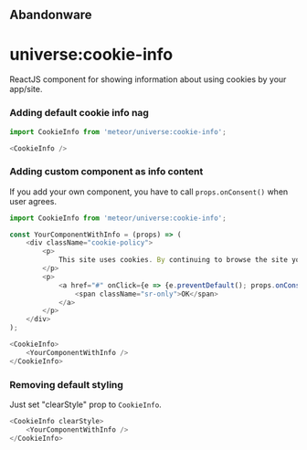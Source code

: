 ## Abandonware

# universe:cookie-info
ReactJS component for showing information about using cookies by your app/site.

### Adding default cookie info nag
```js
import CookieInfo from 'meteor/universe:cookie-info';

<CookieInfo />
```

### Adding custom component as info content
If you add your own component, you have to call `props.onConsent()` when user agrees.
```js
import CookieInfo from 'meteor/universe:cookie-info';

const YourComponentWithInfo = (props) => (
    <div className="cookie-policy">
        <p>
            This site uses cookies. By continuing to browse the site you are agreeing to our use of cookies. <a href="/cookies">Find out more here</a>.
        </p>
        <p>
            <a href="#" onClick={e => {e.preventDefault(); props.onConsent();}}>
                <span className="sr-only">OK</span>
            </a>
        </p>
    </div>
);

<CookieInfo>
    <YourComponentWithInfo />
</CookieInfo>
```


### Removing default styling
Just set "clearStyle" prop to `CookieInfo`.
```js
<CookieInfo clearStyle>
    <YourComponentWithInfo />
</CookieInfo>
```
